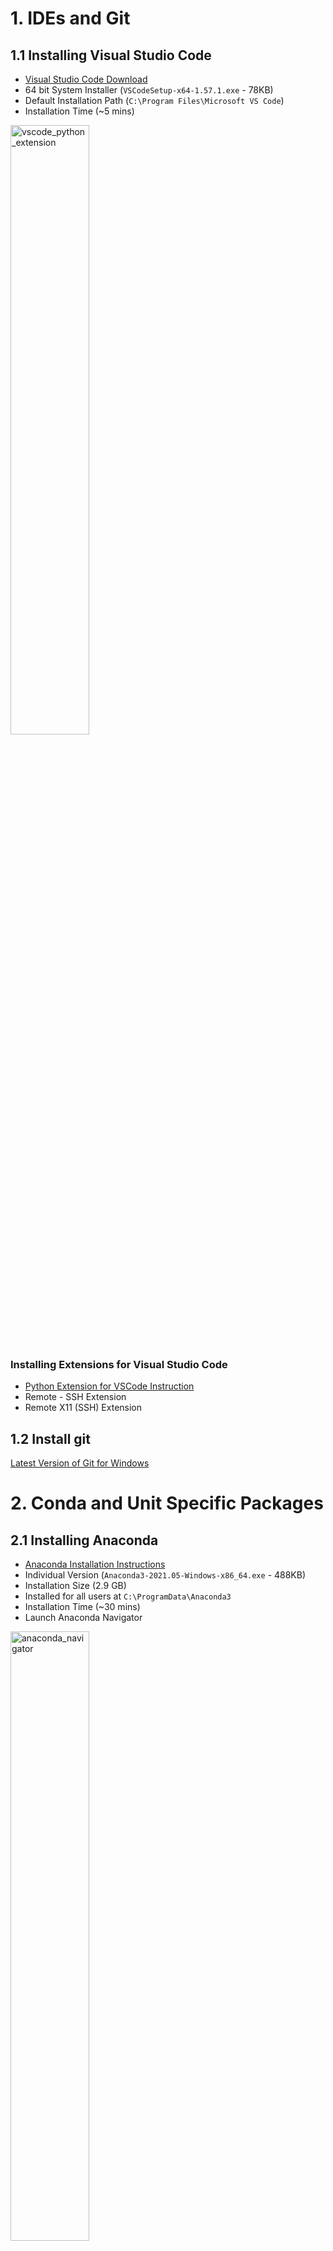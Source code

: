 # 1. IDEs and Git

## 1.1 Installing Visual Studio Code

* [Visual Studio Code Download](https://code.visualstudio.com/download)
* 64 bit System Installer (`VSCodeSetup-x64-1.57.1.exe` - 78KB)
* Default Installation Path (`C:\Program Files\Microsoft VS Code`)
* Installation Time (~5 mins)

<img width="50%" alt="vscode_python_extension" src="https://user-images.githubusercontent.com/1005582/122739187-53191b80-d2b5-11eb-892c-6bb43e0ea1dc.png">

### Installing Extensions for Visual Studio Code
* [Python Extension for VSCode Instruction](https://code.visualstudio.com/docs/python/python-tutorial#_install-visual-studio-code-and-the-python-extension)
* Remote - SSH Extension
* Remote X11 (SSH) Extension

## 1.2 Install git
[Latest Version of Git for Windows](https://git-scm.com/download/win)

# 2. Conda and Unit Specific Packages

## 2.1 Installing Anaconda
* [Anaconda Installation Instructions](https://docs.anaconda.com/anaconda/install/windows/)
* Individual Version (`Anaconda3-2021.05-Windows-x86_64.exe` - 488KB)
* Installation Size (2.9 GB)
* Installed for all users at `C:\ProgramData\Anaconda3`
* Installation Time (~30 mins)
* Launch Anaconda Navigator

<img width="50%" alt="anaconda_navigator" src="https://user-images.githubusercontent.com/1005582/122739014-1f3df600-d2b5-11eb-95db-4cf21f80c1d5.png">

### Create Anaconda Environment
Need admin access to write to C drive (Run Conda Powershell as Administrator - right click on the icon)
1. `conda create -p c:\envs\cits4012\ python=3.8`
2. `conda activate c:\envs\cits4012`

### Use the virtual environment in VSCode
* [Instructions on how to use environment in VSCode](https://code.visualstudio.com/docs/python/environments#_conda-environments) 
* Test to see if the CITS4012_base environment is available from VSCode

## 2.2 Install NLP packages
### Install Spacy
1. Go back to Conda CMD.exe, check to see if you have `pip` installed using 
`conda list`
`pip install -U spacy`
`python -m spacy download en_core_web_sm`
 
2. Find the Spacy version (we want v3+): 

```
# Windows CMD
C:\> conda list | findstr "spacy"`

# Windows PowerShell
C:\> conda list | Select-String "spacy"

# Linux
$ conda list | grep "spacy"
```
### Install PyTorch

#### Check for Cuda compatible Graphics Card on Windows
1. Click Start.
2. On the Start menu, click Run.
3. In the Open box, type "dxdiag" (without the quotation marks), and then click OK.
4. The DirectX Diagnostic Tool opens. ...
5. On the Display tab, information about your graphics card is shown in the Device section.

My laptop has NVIDIA GeForce MX130.

#### Install Pytorch 
[Pytorch Website](https://pytorch.org)  
with GPU `conda install pytorch torchvision torchaudio cudatoolkit=11.1 -c pytorch -c conda-forge`
CPU only `conda install pytorch torchvision torchaudio cpuonly -c pytorch -c conda-forge`

#### Install Tensorboard
`conda install -c conda-forge tensorboard`

#### Install GraphViz on Windows
[2.47.3 EXE installer for Windows 10 (64-bit)](https://gitlab.com/api/v4/projects/4207231/packages/generic/graphviz-releases/2.47.3/stable_windows_10_cmake_Release_x64_graphviz-install-2.47.3-win64.exe)
Download the exe file and install, make sure it is added to the system PATH.

<img width="50%" alt="GraphVizInstall" src="https://user-images.githubusercontent.com/1005582/122881303-9767f280-d36d-11eb-8188-0163c59eab01.png">

#### Install torchviz
`pip install torchviz`

## 2.3 Install Jupyterlab
`conda install -c conda-forge jupyterlab`




